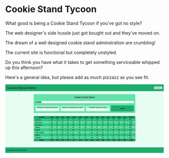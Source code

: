 # Cookie Stand Tycoon

What good is being a Cookie Stand Tycoon if you've got no style?

The web designer's side hussle just got bought out and they've moved on.

The dream of a well designed cookie stand adminstration are crumbling!

The current site is functional but completely unstyled.

Do you think you have what it takes to get something serviceable whipped up this afternoon?

Here's a general idea, but please add as much pizzazz as you see fit.

![Cookie Stand Admin](./cookie-stand-admin-version-2.jpeg)